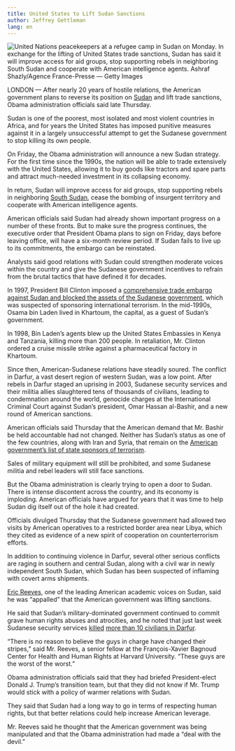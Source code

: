 ```yaml
---
title: United States to Lift Sudan Sanctions
author: Jeffrey Gettleman
lang: en
---
```


![United Nations peacekeepers at a refugee camp in Sudan on Monday. In exchange for the lifting of United States trade sanctions, Sudan has said it will improve access for aid groups, stop supporting rebels in neighboring South Sudan and cooperate with American intelligence agents. Ashraf Shazly/Agence France-Presse — Getty Images]

LONDON — After nearly 20 years of hostile relations, the American government plans to reverse its position on [Sudan] and lift trade sanctions, Obama administration officials said late Thursday.

Sudan is one of the poorest, most isolated and most violent countries in Africa, and for years the United States has imposed punitive measures against it in a largely unsuccessful attempt to get the Sudanese government to stop killing its own people.

On Friday, the Obama administration will announce a new Sudan strategy. For the first time since the 1990s, the nation will be able to trade extensively with the United States, allowing it to buy goods like tractors and spare parts and attract much-needed investment in its collapsing economy.

In return, Sudan will improve access for aid groups, stop supporting rebels in neighboring [South Sudan], cease the bombing of insurgent territory and cooperate with American intelligence agents.

American officials said Sudan had already shown important progress on a number of these fronts. But to make sure the progress continues, the executive order that President Obama plans to sign on Friday, days before leaving office, will have a six-month review period. If Sudan fails to live up to its commitments, the embargo can be reinstated.

Analysts said good relations with Sudan could strengthen moderate voices within the country and give the Sudanese government incentives to refrain from the brutal tactics that have defined it for decades.

In 1997, President Bill Clinton imposed a [comprehensive trade embargo against Sudan and blocked the assets of the Sudanese government], which was suspected of sponsoring international terrorism. In the mid-1990s, Osama bin Laden lived in Khartoum, the capital, as a guest of Sudan’s government.

In 1998, Bin Laden’s agents blew up the United States Embassies in Kenya and Tanzania, killing more than 200 people. In retaliation, Mr. Clinton ordered a cruise missile strike against a pharmaceutical factory in Khartoum.

Since then, American-Sudanese relations have steadily soured. The conflict in Darfur, a vast desert region of western Sudan, was a low point. After rebels in Darfur staged an uprising in 2003, Sudanese security services and their militia allies slaughtered tens of thousands of civilians, leading to condemnation around the world, genocide charges at the International Criminal Court against Sudan’s president, Omar Hassan al-Bashir, and a new round of American sanctions.

American officials said Thursday that the American demand that Mr. Bashir be held accountable had not changed. Neither has Sudan’s status as one of the few countries, along with Iran and Syria, that remain on the [American government’s list of state sponsors of terrorism].

Sales of military equipment will still be prohibited, and some Sudanese militia and rebel leaders will still face sanctions.

But the Obama administration is clearly trying to open a door to Sudan. There is intense discontent across the country, and its economy is imploding. American officials have argued for years that it was time to help Sudan dig itself out of the hole it had created.

Officials divulged Thursday that the Sudanese government had allowed two visits by American operatives to a restricted border area near Libya, which they cited as evidence of a new spirit of cooperation on counterterrorism efforts.

In addition to continuing violence in Darfur, several other serious conflicts are raging in southern and central Sudan, along with a civil war in newly independent South Sudan, which Sudan has been suspected of inflaming with covert arms shipments.

[Eric Reeves], one of the leading American academic voices on Sudan, said he was “appalled” that the American government was lifting sanctions.

He said that Sudan’s military-dominated government continued to commit grave human rights abuses and atrocities, and he noted that just last week Sudanese security services [killed][] [more than 10 civilians in Darfur][killed].

“There is no reason to believe the guys in charge have changed their stripes,” said Mr. Reeves, a senior fellow at the François-Xavier Bagnoud Center for Health and Human Rights at Harvard University. “These guys are the worst of the worst.”

Obama administration officials said that they had briefed President-elect Donald J. Trump’s transition team, but that they did not know if Mr. Trump would stick with a policy of warmer relations with Sudan.

They said that Sudan had a long way to go in terms of respecting human rights, but that better relations could help increase American leverage.

Mr. Reeves said he thought that the American government was being manipulated and that the Obama administration had made a “deal with the devil.”

  [United Nations peacekeepers at a refugee camp in Sudan on Monday. In exchange for the lifting of United States trade sanctions, Sudan has said it will improve access for aid groups, stop supporting rebels in neighboring South Sudan and cooperate with American intelligence agents. Ashraf Shazly/Agence France-Presse — Getty Images]: https://static01.nyt.com/images/2017/01/14/world/13SUDAN-1/13SUDAN-1-master768.jpg
  [Sudan]: http://topics.nytimes.com/top/news/international/countriesandterritories/sudan/index.html?inline=nyt-geo "More news and information about Sudan."
  [South Sudan]: http://topics.nytimes.com/top/news/international/countriesandterritories/south-sudan/index.html?inline=nyt-geo "More articles about South Sudan."
  [comprehensive trade embargo against Sudan and blocked the assets of the Sudanese government]: https://www.treasury.gov/resource-center/sanctions/Programs/Documents/sudan.pdf
  [American government’s list of state sponsors of terrorism]: https://www.state.gov/j/ct/list/c14151.htm
  [Eric Reeves]: http://sudanreeves.org/2016/07/04/eric-reeves-is-now-a-senior-fellow-at-harvard-universitys-francois-xavier-bagnoud-center-for-health-and-human-rights/
  [killed]: http://sudanreeves.org/2017/01/02/7710/
